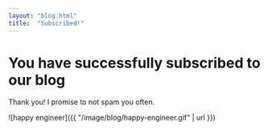 ```yaml
---
layout: "blog.html"
title:  "Subscribed!"
---
```

# You have successfully subscribed to our blog

Thank you! I promise to not spam you often.

![happy engineer]({{ "/image/blog/happy-engineer.gif" | url }})
